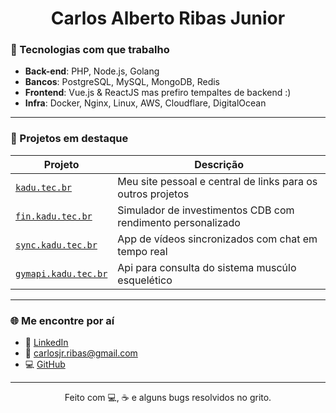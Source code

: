 <h1 align="center">Carlos Alberto Ribas Junior</h1>

### 🧰 Tecnologias com que trabalho
- **Back-end**: PHP, Node.js, Golang  
- **Bancos**: PostgreSQL, MySQL, MongoDB, Redis  
- **Frontend**: Vue.js & ReactJS mas prefiro tempaltes de backend :)
- **Infra**: Docker, Nginx, Linux, AWS, Cloudflare, DigitalOcean
---

### 🚀 Projetos em destaque

| Projeto | Descrição |
|--------|----------|
| [`kadu.tec.br`](https://kadu.tec.br) | Meu site pessoal e central de links para os outros projetos |
| [`fin.kadu.tec.br`](https://fin.kadu.tec.br) | Simulador de investimentos CDB com rendimento personalizado |
| [`sync.kadu.tec.br`](https://sync.kadu.tec.br) | App de vídeos sincronizados com chat em tempo real |
| [`gymapi.kadu.tec.br`](https://gymapi.kafu.tec.br) | Api para consulta do sistema muscúlo esquelético |

---

### 🌐 Me encontre por aí

- 💼 [LinkedIn](https://linkedin.com/in/carlosjrribas98)  
- 💬 carlosjr.ribas@gmail.com  
- 💻 [GitHub](https://github.com/KaduHod)
  
---

<p align="center">
  Feito com 💻, ☕ e alguns bugs resolvidos no grito.
</p>
